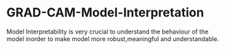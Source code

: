 # GRAD-CAM-Model-Interpretation

Model Interpretability is very crucial to understand the behaviour of the model inorder to make model more robust,meaningful and understandable.

